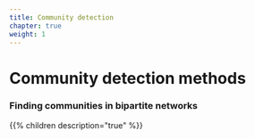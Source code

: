 ```yaml
---
title: Community detection
chapter: true
weight: 1
---
```


# Community detection methods

### Finding communities in bipartite networks

{{% children description="true" %}}
